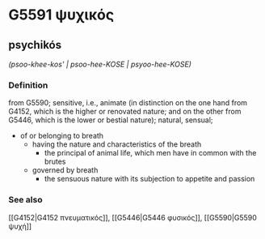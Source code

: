 # G5591 ψυχικός

## psychikós

_(psoo-khee-kos' | psoo-hee-KOSE | psyoo-hee-KOSE)_

### Definition

from G5590; sensitive, i.e., animate (in distinction on the one hand from G4152, which is the higher or renovated nature; and on the other from G5446, which is the lower or bestial nature); natural, sensual; 

- of or belonging to breath
  - having the nature and characteristics of the breath
    - the principal of animal life, which men have in common with the brutes
  - governed by breath
    - the sensuous nature with its subjection to appetite and passion

### See also

[[G4152|G4152 πνευματικός]], [[G5446|G5446 φυσικός]], [[G5590|G5590 ψυχή]]
